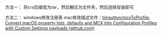 方法一：
将crx后缀改为rar，然后解压为文件夹，然后选择安装即可

方法二：
windows修改注册表
mac修改描述文件：[timsutton/mcxToProfile: Convert macOS property lists, defaults and MCX into Configuration Profiles with Custom Settings payloads (github.com)](https://github.com/timsutton/mcxToProfile)